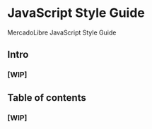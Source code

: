 # JavaScript Style Guide


MercadoLibre JavaScript Style Guide

## Intro
### [WIP]

## Table of contents
### [WIP]
